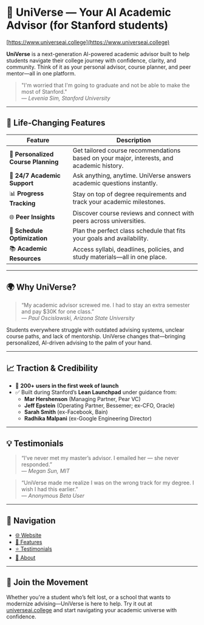 # 🌌 UniVerse — Your AI Academic Advisor (for Stanford students)

[https://www.universeai.college](https://www.universeai.college)

**UniVerse** is a next-generation AI-powered academic advisor built to help students navigate their college journey with confidence, clarity, and community. Think of it as your personal advisor, course planner, and peer mentor—all in one platform.

> "I'm worried that I'm going to graduate and not be able to make the most of Stanford."  
> — *Levenia Sim, Stanford University*

---

## 🚀 Life-Changing Features

| Feature                 | Description |
|------------------------|-------------|
| 🎯 **Personalized Course Planning** | Get tailored course recommendations based on your major, interests, and academic history. |
| 💬 **24/7 Academic Support**       | Ask anything, anytime. UniVerse answers academic questions instantly. |
| 📊 **Progress Tracking**          | Stay on top of degree requirements and track your academic milestones. |
| 🌐 **Peer Insights**              | Discover course reviews and connect with peers across universities. |
| 📆 **Schedule Optimization**      | Plan the perfect class schedule that fits your goals and availability. |
| 📚 **Academic Resources**         | Access syllabi, deadlines, policies, and study materials—all in one place. |

---

## 🌍 Why UniVerse?

> “My academic advisor screwed me. I had to stay an extra semester and pay $30K for one class.”  
> — *Paul Oscislawski, Arizona State University*

Students everywhere struggle with outdated advising systems, unclear course paths, and lack of mentorship. UniVerse changes that—bringing personalized, AI-driven advising to the palm of your hand.

---

## 📈 Traction & Credibility

- 👥 **200+ users in the first week of launch**
- ✅ Built during Stanford’s **Lean Launchpad** under guidance from:
  - **Mar Hershenson** (Managing Partner, Pear VC)
  - **Jeff Epstein** (Operating Partner, Bessemer; ex-CFO, Oracle)
  - **Sarah Smith** (ex-Facebook, Bain)
  - **Radhika Malpani** (ex-Google Engineering Director)

---

## 💡 Testimonials

> “I’ve never met my master’s advisor. I emailed her — she never responded.”  
> — *Megan Sun, MIT*

> “UniVerse made me realize I was on the wrong track for my degree. I wish I had this earlier.”  
> — *Anonymous Beta User*

---

## 🔗 Navigation

- [🌐 Website](https://www.universeai.college)
- [📣 Features](https://www.universeai.college#features)
- [⭐ Testimonials](https://www.universeai.college#testimonials)
- [👥 About](https://www.universeai.college#about)

---

## 🙌 Join the Movement

Whether you're a student who’s felt lost, or a school that wants to modernize advising—UniVerse is here to help. Try it out at [universeai.college](https://www.universeai.college) and start navigating your academic universe with confidence.

